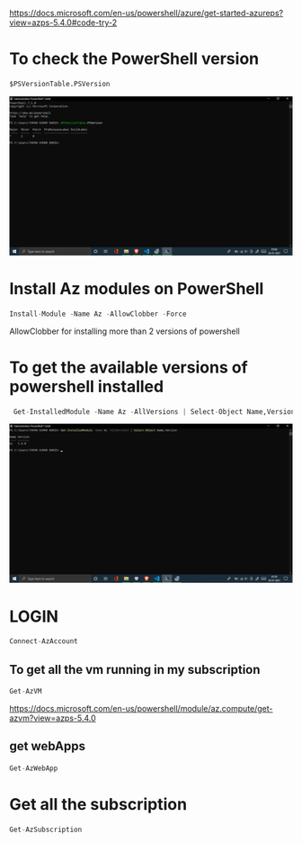 https://docs.microsoft.com/en-us/powershell/azure/get-started-azureps?view=azps-5.4.0#code-try-2


# To check the PowerShell version 
```python
$PSVersionTable.PSVersion
```

![Alt text](https://github.com/TapanKumarBarik/Azure-powerShell/blob/main/Screenshot%20(42).png)

# Install Az modules on PowerShell
```python
Install-Module -Name Az -AllowClobber -Force
```
AllowClobber for installing more than 2 versions of powershell

# To get the available versions of powershell installed 
```python
 Get-InstalledModule -Name Az -AllVersions | Select-Object Name,Version
 ```
 ![Alt text](https://github.com/TapanKumarBarik/Azure-powerShell/blob/main/Screenshot%20(43).png)
 
 # LOGIN
 ```python
 Connect-AzAccount
 ```
 ## To get all the vm running in my subscription 
 ```python 
 Get-AzVM
 ```
 https://docs.microsoft.com/en-us/powershell/module/az.compute/get-azvm?view=azps-5.4.0
 
 ## get webApps
 ```python
 Get-AzWebApp
 ```
 # Get all the subscription
 ```python
 Get-AzSubscription
 ```
 ## 
